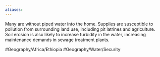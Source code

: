 ```yaml
---
aliases: 
---
```

Many are without piped water into the home. Supplies are susceptible to pollution from surrounding land use, including pit latrines and agriculture. Soil erosion is also likely to increase turbidity in the water, increasing maintenance demands in sewage treatment plants.


#Geography/Africa/Ethiopia 
#Geography/Water/Security 
